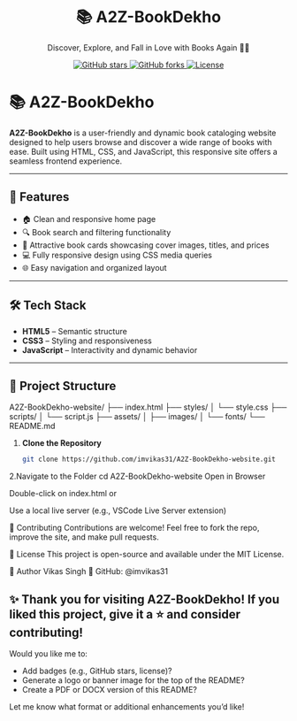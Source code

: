 <h1 align="center">📚 A2Z-BookDekho</h1>

<p align="center">
  Discover, Explore, and Fall in Love with Books Again 📖✨
</p>

<p align="center">
  <a href="https://github.com/imvikas31/A2Z-BookDekho-website/stargazers">
    <img src="https://img.shields.io/github/stars/imvikas31/A2Z-BookDekho-website?style=social" alt="GitHub stars">
  </a>
  <a href="https://github.com/imvikas31/A2Z-BookDekho-website/fork">
    <img src="https://img.shields.io/github/forks/imvikas31/A2Z-BookDekho-website?style=social" alt="GitHub forks">
  </a>
  <a href="https://github.com/imvikas31/A2Z-BookDekho-website/blob/main/LICENSE">
    <img src="https://img.shields.io/github/license/imvikas31/A2Z-BookDekho-website?color=blue" alt="License">
  </a>
</p>


# 📚 A2Z-BookDekho

**A2Z-BookDekho** is a user-friendly and dynamic book cataloging website designed to help users browse and discover a wide range of books with ease. Built using HTML, CSS, and JavaScript, this responsive site offers a seamless frontend experience.

---

## 🚀 Features

- 🏠 Clean and responsive home page
- 🔍 Book search and filtering functionality
- 📘 Attractive book cards showcasing cover images, titles, and prices
- 💻 Fully responsive design using CSS media queries
- 🌐 Easy navigation and organized layout

---

## 🛠️ Tech Stack

- **HTML5** – Semantic structure
- **CSS3** – Styling and responsiveness
- **JavaScript** – Interactivity and dynamic behavior

---

## 📂 Project Structure
A2Z-BookDekho-website/
├── index.html
├── styles/
│ └── style.css
├── scripts/
│ └── script.js
├── assets/
│ ├── images/
│ └── fonts/
└── README.md

1. **Clone the Repository**
   ```bash
   git clone https://github.com/imvikas31/A2Z-BookDekho-website.git

2.Navigate to the Folder
  cd A2Z-BookDekho-website
  Open in Browser

Double-click on index.html
or

Use a local live server (e.g., VSCode Live Server extension)

🙌 Contributing
Contributions are welcome! Feel free to fork the repo, improve the site, and make pull requests.

📄 License
This project is open-source and available under the MIT License.

👤 Author
Vikas Singh
🔗 GitHub: @imvikas31

✨ Thank you for visiting A2Z-BookDekho! If you liked this project, give it a ⭐ and consider contributing!
---

Would you like me to:

- Add badges (e.g., GitHub stars, license)?
- Generate a logo or banner image for the top of the README?
- Create a PDF or DOCX version of this README?

Let me know what format or additional enhancements you’d like!

